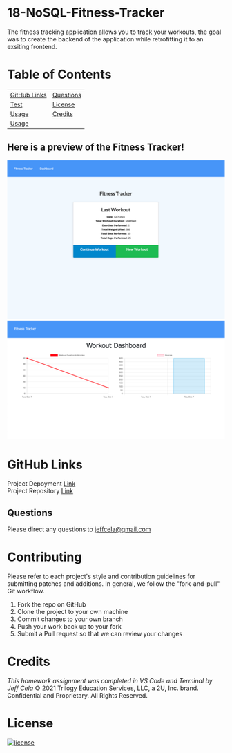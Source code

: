 # 18-NoSQL-Fitness-Tracker

The fitness tracking application allows you to track your workouts, the goal was to create the backend of the application while retrofitting it to an exsiting frontend. 

# Table of Contents

|                               |                         |
| ----------------------------- | ----------------------- |
| [GitHub Links](#github-links) | [Questions](#questions) |
| [Test](#test)  | [License](#license)     |
| [Usage](#usage)                 | [Credits](#credits)     |
| [Usage](#usage)               |                         |


## Here is a preview of the Fitness Tracker!

![](/public/assets/images/FIT_1.png)
![](public/assets/images/FIT_2.png)


# GitHub Links

Project Depoyment [Link](https://gtworkout.herokuapp.com/)<br>
Project Repository [Link](https://github.com/jeffcela/18-NoSQL-Fitness-Tracker)

## Questions

Please direct any questions to jeffcela@gmail.com

# Contributing

Please refer to each project's style and contribution guidelines for submitting patches and additions. In general, we follow the "fork-and-pull" Git workflow.

1. Fork the repo on GitHub
2. Clone the project to your own machine
3. Commit changes to your own branch
4. Push your work back up to your fork
5. Submit a Pull request so that we can review your changes

# Credits

_This homework assignment was completed in VS Code and Terminal by Jeff Cela_
© 2021 Trilogy Education Services, LLC, a 2U, Inc. brand. Confidential and Proprietary. All Rights Reserved.

# License

[![license](https://img.shields.io/badge/license-MIT-blue)](https://shields.io)
